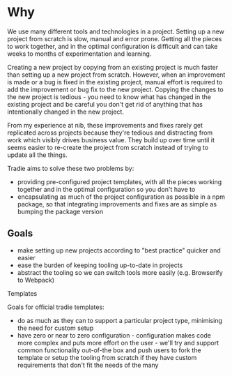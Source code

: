 # Why

We use many different tools and technologies in a project. Setting up a new project from scratch is slow, manual and error prone. 
Getting all the pieces to work together, and in the optimal configuration is difficult and can take weeks to months of 
experimentation and learning.

Creating a new project by copying from an existing project is much faster than setting up a new project from scratch. 
However, when an improvement is made or a bug is fixed in the existing project, manual effort is required to add the 
improvement or bug fix to the new project. Copying the changes to the new project is tedious - you need to know what 
has changed in the existing project and be careful you don't get rid of anything that has intentionally changed in the 
new project.
 
From my experience at nib, these improvements and fixes rarely get replicated across projects because they're tedious and
distracting from work which visibly drives business value. They build up over time until it seems easier to re-create the
project from scratch instead of trying to update all the things.

Tradie aims to solve these two problems by:
- providing pre-configured project templates, with all the pieces working together and in the optimal configuration so 
you don't have to
- encapsulating as much of the project configuration as possible in a npm package, so that integrating improvements and 
fixes are as simple as bumping the package version


## Goals

- make setting up new projects according to "best practice" quicker and easier
- ease the burden of keeping tooling up-to-date in projects
- abstract the tooling so we can switch tools more easily (e.g. Browserify to Webpack)






Templates

Goals for official tradie templates:
- do as much as they can to support a particular project type, minimising the need for custom setup
- have zero or near to zero configuration - configuration makes code more complex and puts more effort on the user - 
we'll try and support common functionality out-of-the box and push users to fork the template or setup the tooling from 
scratch if they have custom requirements that don't fit the needs of the many
